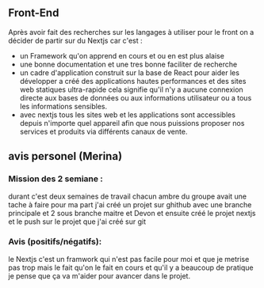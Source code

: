 ## Front-End

Après avoir fait des recherches sur les langages à utiliser pour le front on a décider de partir sur du Nextjs car c'est :

- un Framework qu'on apprend en cours et ou en est plus alaise
- une bonne documentation et une tres bonne faciliter de recherche
- un cadre d'application construit sur la base de React pour aider les développer a créé des applications hautes performances et des sites web statiques ultra-rapide cela signifie qu'il n'y a aucune connexion directe aux bases de données ou aux informations utilisateur ou a tous les informations sensibles.
- avec nextjs tous les sites web et les applications sont accessibles depuis n'importe quel appareil afin que nous puissions proposer nos services et produits via différents canaux de vente.

## avis personel (Merina)

### Mission des 2 semiane :

durant c'est deux semaines de travail chacun ambre du groupe avait une tache à faire pour ma part j'ai créé un projet sur ghithub avec une branche principale et 2 sous branche maitre et Devon et ensuite créé le projet nextjs et le push sur le projet que j'ai créé sur git

### Avis (positifs/négatifs):

le Nextjs c'est un framwork qui n'est pas facile pour moi et que je metrise pas trop mais le fait qu'on le fait en cours et qu'il y a beaucoup de pratique je pense que ça va m'aider pour avancer dans le projet.
